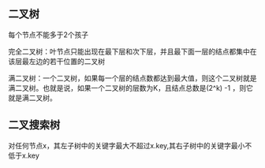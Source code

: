 
## 二叉树

  每个节点不能多于2个孩子
  
  
  完全二叉树：叶节点只能出现在最下层和次下层，并且最下面一层的结点都集中在该层最左边的若干位置的二叉树
  
  满二叉树：一个二叉树，如果每一个层的结点数都达到最大值，则这个二叉树就是满二叉树。也就是说，如果一个二叉树的层数为K，且结点总数是(2^k) -1 ，则它就是满二叉树。
  
## 二叉搜索树

  对任何节点x，其左子树中的关键字最大不超过x.key,其右子树中的关键字最小不低于x.key





